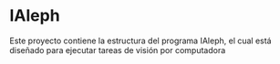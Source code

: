 # IAleph
Este proyecto contiene la estructura del programa IAleph, el cual está diseñado para ejecutar tareas de visión por computadora
